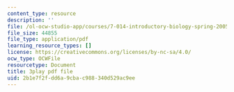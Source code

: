 ```yaml
---
content_type: resource
description: ''
file: /ol-ocw-studio-app/courses/7-014-introductory-biology-spring-2005/2b1e7f2fdd6a9cbac988340d529ac9ee_GAArnLLlFtQ.pdf
file_size: 44855
file_type: application/pdf
learning_resource_types: []
license: https://creativecommons.org/licenses/by-nc-sa/4.0/
ocw_type: OCWFile
resourcetype: Document
title: 3play pdf file
uid: 2b1e7f2f-dd6a-9cba-c988-340d529ac9ee
---
```

